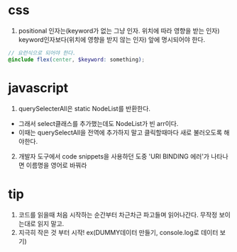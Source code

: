 # css

1. positional 인자는(keyword가 없는 그냥 인자. 위치에 따라 영향을 받는 인자) keyword인자보다(위치에 영향을 받지 않는 인자) 앞에 명시되어야 한다.

```scss
// 요런식으로 되어야 한다.
@include flex(center, $keyword: something);
```

# javascript

1. querySelecterAll은 static NodeList를 반환한다.

- 그래서 select클래스를 추가했는데도 NodeList가 빈 arr이다.
- 이때는 querySelectAll을 전역에 추가하지 말고 클릭할때마다 새로 불러오도록 해야한다.

2. 개발자 도구에서 code snippets을 사용하던 도중 'URI BINDING 에러'가 나타나면 이름명을 영어로 바꿔라

# tip

1. 코드를 읽을때 처음 시작하는 순간부터 차근차근 파고들며 읽어나간다. 무작정 보이는대로 읽지 말고.
2. 지극히 작은 것 부터 시작! ex(DUMMY데이터 만들기, console.log로 데이터 보기)
